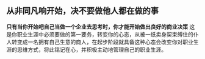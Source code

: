 ## 从非同凡响开始，决不要做他人都在做的事
**只有当你开始吧自己当做一个企业去思考时，你才能开始做出良好的商业决策**
这是你职业生涯中必须要做的第一要务，转变你的心态，从被一纸卖身契束缚住的仆人转变成一名拥有自己生意的商人，在起步阶段就具备这种心态会改变你对职业生涯的思维方式，将此铭记在心，并积极主动地管理自己的职业生涯。